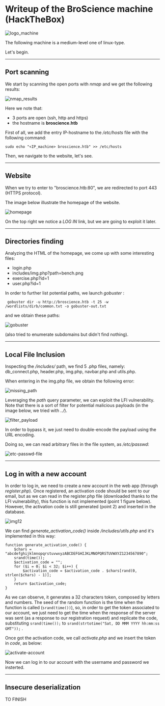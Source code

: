 # Writeup of the BroScience machine (HackTheBox)

![logo_machine](/images/htb_broscience/logo_machine.png?raw=true)

The following machine is a medium-level one of linux-type.

Let's begin.

---

## Port scanning

We start by scanning the open ports with *nmap* and we get the following results:

![nmap_results](/images/htb_broscience/nmap.png?raw=true)

Here we note that:
  * 3 ports are open (ssh, http and https)
  * the hostname is **broscience.htb**


First of all, we add the entry IP-hostname to the */etc/hosts* file with the following command:

```
sudo echo "<IP_machine> broscience.htb" >> /etc/hosts  
```

  
Then, we navigate to the website, let's see. 
 
---

## Website
 
When we try to enter to "broscience.htb:80", we are redirected to port 443 (HTTPS protocol).

The image below illustrate the homepage of the website.

![homepage](/images/htb_broscience/homepage.png?raw=true)
 
 On the top right we notice a *LOG IN* link, but we are going to exploit it later. 
 
---

## Directories finding
 
Analyzing the HTML of the homepage, we come up with some interesting files:
 * login.php
 * includes/img.php?path=bench.png
 * exercise.php?id=1
 * user.php?id=1

 In order to further list potential paths, we launch *gobuster* :
 
 ```
  gobuster dir -u http://broscience.htb -t 25 -w /wordlists/dirb/common.txt -o gobuster-out.txt
 ```
 
and we obtain these paths:

![gobuster](/images/htb_broscience/gobuster.png?raw=true)

(also tried to enumerate subdomains but didn't find nothing).

---

## Local File Inclusion

Inspecting the */includes/* path, we find 5 .php files, namely: db_connect.php, header.php, img.php, navbar.php and utils.php.

When entering in the img.php file, we obtain the following error:

![missing_path](/images/htb_broscience/img_php_missing_path.png?raw=true)

Leveraging the *path* query parameter, we can exploit the LFI vulnerability. Note that there is a sort of filter for potential malicious payloads (in the image below, we tried with *../*).

![filter_payload](/images/htb_broscience/filter_img_php.png)

In order to bypass it, we just need to double-encode the payload using the URL encoding.

Doing so, we can read arbitrary files in the file system, as */etc/passwd*:

![etc-passwd-file](/images/htb_broscience/img1.png)

---

## Log in with a new account

In order to log in, we need to create a new account in the web app (through *register.php*).
Once registered, an activation code should be sent to our email, but as we can read in the register.php file (downloaded thanks to the LFI vulnerability), this function is not implemented (point 1 figure below). However, the activation code is still generated (point 2) and inserted in the database.

![img12](/images/htb_broscience/img12.png)

We can find *generate_activation_code()* inside */includes/utils.php* and it's implemented in this way:

```
function generate_activation_code() {
    $chars = "abcdefghijklmnopqrstuvwxyzABCDEFGHIJKLMNOPQRSTUVWXYZ1234567890";
    srand(time());
    $activation_code = "";
    for ($i = 0; $i < 32; $i++) {
        $activation_code = $activation_code . $chars[rand(0, strlen($chars) - 1)];
    }
    return $activation_code;
}
```

As we can observe, it generates a 32 characters token, composed by letters and numbers. The seed of the random function is the time when the function is called (`srand(time())`), so, in order to get the token associated to our account, we just need to get the time when the response of the server was sent (as a response to our registration request) and replicate the code, substituting `srand(time());` to `srand(strtotime("Sat, DD MMM YYYY hh:mm:ss GMT"));` .

Once got the activation code, we call *activate.php* and we insert the token in *code*, as below:

![activate-account](/images/htb_broscience/img3.png)

Now we can log in to our account with the username and password we insterted.

---

## Insecure deserialization

TO FINISH



